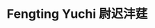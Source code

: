 ---
title: Fengting Yuchi 尉迟沣莛

first_name: Fengting
last_name: Yuchi
name_pronounciation: Yuchi Fengting

role: Undergraduate in EE
organizations: 
- name: Shanghai Jiao Tong University
  url: https://en.sjtu.edu.cn/

interests: 
- Federated Learning with LLMs
- Natural Language Processing
- AI for Medicine
- To Be Explored

Education:
  courses:
  - course: Visiting Exchange
    institution: Johns Hopkins University
    year: 2024 Fall
  - course: B.Eng in Information Engineering
    institution: Shanghai Jiao Tong University
    year: 2022-2026

Ssocial:
- icon: envelope
  icon_pack: fas
  link: mailto:yc1114@sjtu.edu.cn
# - icon: twitter
#   icon_pack: fab
#   label: Find me on Twitter
#   link: https://twitter.com/shilaan01
# - icon: google-scholar
#   icon_pack: ai
#   link: https://scholar.google.com/citations?user=FNPgIGAAAAAJ&hl=en&oi=sra
# - icon: osf
#   icon_pack: ai
#   link: https://osf.io/ug7xd/ 
# - icon: orcid
#   icon_pack: ai
#   link: http://orcid.org/0000-0002-6892-4643 
- icon: github
  icon_pack: fab
  link: https://github.com/vcy019
- icon: linkedin
  icon_pack: fab
  link: https://www.linkedin.com/in/fengting-yuchi-a752882bb

- icon: cv
  icon_pack: ai
  link: cv/CV.pdf

---
